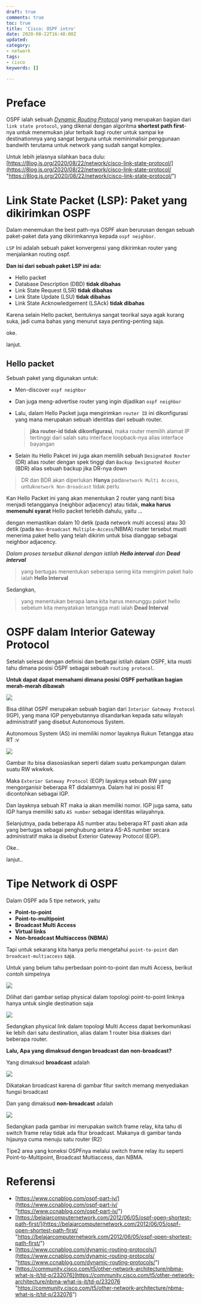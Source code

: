 ```yaml
---
draft: true
comments: true
toc: true
title: 'Cisco: OSPF intro'
date: 2020-08-22T16:48:00Z
updated: 
category:
- network
tags:
- cisco
keywords: []

---
```

# Preface

OSPF ialah sebuah [_Dynamic Routing Protocol_](https://www.ccnablog.com/dynamic-routing-protocols/) yang merupakan bagian dari `link state protocol`, yang dikenal dengan algoritma **shortest path first**-nya untuk menemukan jalur terbaik bagi router untuk sampai ke destinationnya yang sangat berguna untuk meminimalisir penggunaan bandwith terutama untuk network yang sudah sangat komplex.

Untuk lebih jelasnya silahkan baca dulu: [https://8log.js.org/2020/08/22/network/cisco-link-state-protocol/](https://8log.js.org/2020/08/22/network/cisco-link-state-protocol/ "https://8log.js.org/2020/08/22/network/cisco-link-state-protocol/")

# Link State Packet (LSP): Paket yang dikirimkan OSPF

Dalam menemukan the best path-nya OSPF akan berurusan dengan sebuah paket-paket data yang dikirimkannya kepada `ospf neighbor`.

`LSP` Ini adalah sebuah paket konvergensi yang dikirimkan router yang menjalankan routing ospf.

**Dan isi dari sebuah paket LSP ini ada:**

* Hello packet
* Database Description (DBD) **tidak dibahas**
* Link State Request (LSR) **tidak dibahas**
* Link State Update (LSU) **tidak dibahas**
* Link State Acknowledgement (LSAck) **tidak dibahas**

Karena selain Hello packet, bentuknya sangat teorikal saya agak kurang suka, jadi cuma bahas yang menurut saya penting-penting saja.

oke.

lanjut.

## Hello packet

Sebuah paket yang digunakan untuk:

* Men-discover `ospf neighbor`
* Dan juga meng-advertise router yang ingin dijadikan `ospf neighbor`
* Lalu, dalam Hello Packet juga mengirimkan `router ID` ini dikonfigurasi yang mana merupakan sebuah identitas dari sebuah router.

  > **jika router-id tidak dikonfigurasi**, maka router memilih alamat IP tertinggi dari salah satu interface loopback-nya alias interface bayangan
* Selain itu Hello Pakcet ini juga akan memilih sebuah `Designated Router` (DR) alias router dengan spek tinggi dan `Backup Designated Router` (BDR) alias sebuah backup jika DR-nya down

> DR dan BDR akan diperlukan **Hanya** pada`network Multi Access`, untuk`network Non-Broadcast` tidak perlu

Kan Hello Packet ini yang akan menentukan 2 router yang nanti bisa menjadi tetangganya (neighbor adjacency) atau tidak, **maka harus memenuhi syarat** Hello packet terlebih dahulu, yaitu ...

dengan memastikan dalam 10 detik (pada network multi access) atau 30 detik (pada `Non-Broadcast Multiple-Access`/NBMA) router tersebut musti menerima paket hello yang telah dikirim untuk bisa dianggap sebagai neighbor adjacency.

_Dalam proses tersebut dikenal dengan istilah **Hello interval** dan **Dead interval**_

> yang bertugas menentukan seberapa sering kita mengirim paket halo ialah **Hello Interval**

Sedangkan,

> yang menentukan berapa lama kita harus menunggu paket hello sebelum kita menyatakan tetangga mati ialah **Dead Interval**

# OSPF dalam Interior Gateway Protocol

Setelah selesai dengan definisi dan berbagai istilah dalam OSPF, kita musti tahu dimana posisi OSPF sebagai sebuah `routing protocol`.

**Untuk dapat dapat memahami dimana posisi OSPF perhatikan bagian merah-merah dibawah**

![](/images/070214_1740_dynamicrout2.png)

Bisa dilihat OSPF merupakan sebuah bagian dari `Interior Gateway Protocol` (IGP), yang mana IGP penyebutannya disandarkan kepada satu wilayah administratif yang disebut Autonomous System.

Autonomous System (AS) ini memiliki nomor layaknya Rukun Tetangga atau RT :v

![](/images/ic196634.gif)

Gambar itu bisa diasosiasikan seperti dalam suatu perkampungan dalam suatu RW wkwkwk.

Maka `Exterior Gateway Protocol` (EGP) layaknya sebuah RW yang mengorganisir beberapa RT didalamnya. Dalam hal ini posisi RT dicontohkan sebagai IGP.

Dan layaknya sebuah RT maka ia akan memiliki nomor. IGP juga sama, satu IGP hanya memiliki satu `AS number` sebagai identitas wilayahnya.

Selanjutnya, pada beberapa AS number atau beberapa RT pasti akan ada yang bertugas sebagai penghubung antara AS-AS number secara administratif maka ia disebut Exterior Gateway Protocol (EGP).

Oke..

lanjut..

# Tipe Network di OSPF

Dalam OSPF ada 5 tipe network, yaitu

* **Point-to-point**
* **Point-to-multipoint**
* **Broadcast Multi Access**
* **Virtual links**
* **Non-broadcast Multiaccess (NBMA)**

Tapi untuk sekarang kita hanya perlu mengetahui `point-to-point` dan `broadcast-multiaccess` saja.

Untuk yang belum tahu perbedaan point-to-point dan multi Access, berikut contoh simpelnya

![](/images/unnamed.png)

Dilihat dari gambar setiap physical dalam topologi point-to-point linknya hanya untuk single destination saja

![](/images/download.png)

Sedangkan physical link dalam topologi Multi Access dapat berkomunikasi ke lebih dari satu destination, alias dalam 1 router bisa diakses dari beberapa router.

**Lalu, Apa yang dimaksud dengan broadcast dan non-broadcast?**

Yang dimaksud **broadcast** adalah

![](/images/broadcast-1.jpg)

Dikatakan broadcast karena di gambar fitur switch memang menyediakan fungsi broadcast

Dan yang dimaksud **non-broadcast** adalah

![](/images/non-broadcast.jpg)

Sedangkan pada gambar ini merupakan switch frame relay, kita tahu di switch frame relay tidak ada fitur broadcast. Makanya di gambar tanda hijaunya cuma menuju satu router (R2)

Tipe2 area yang koneksi OSPFnya melalui switch frame relay itu seperti Point-to-Multipoint, Broadcast Multiaccess, dan NBMA. 

# Referensi

* [https://www.ccnablog.com/ospf-part-iv/](https://www.ccnablog.com/ospf-part-iv/ "https://www.ccnablog.com/ospf-part-iv/")
* [https://belajarcomputernetwork.com/2012/06/05/ospf-open-shortest-path-first/](https://belajarcomputernetwork.com/2012/06/05/ospf-open-shortest-path-first/ "https://belajarcomputernetwork.com/2012/06/05/ospf-open-shortest-path-first/")
* [https://www.ccnablog.com/dynamic-routing-protocols/](https://www.ccnablog.com/dynamic-routing-protocols/ "https://www.ccnablog.com/dynamic-routing-protocols/")
* [https://community.cisco.com/t5/other-network-architecture/nbma-what-is-it/td-p/232076](https://community.cisco.com/t5/other-network-architecture/nbma-what-is-it/td-p/232076 "https://community.cisco.com/t5/other-network-architecture/nbma-what-is-it/td-p/232076")